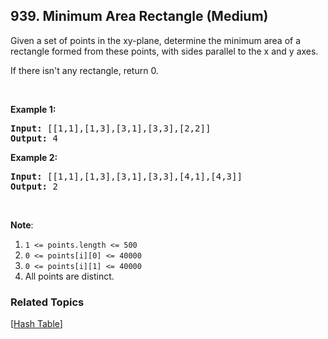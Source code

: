 <!--|This file generated by command(leetcode description); DO NOT EDIT.    |-->
<!--+----------------------------------------------------------------------+-->
<!--|@author    Openset <openset.wang@gmail.com>                           |-->
<!--|@link      https://github.com/openset                                 |-->
<!--|@home      https://github.com/openset/leetcode                        |-->
<!--+----------------------------------------------------------------------+-->

## 939. Minimum Area Rectangle (Medium)

<p>Given a set of points in the xy-plane, determine the minimum area of a rectangle formed from these points, with sides parallel to the x and y axes.</p>

<p>If there isn&#39;t any rectangle, return 0.</p>

<p>&nbsp;</p>

<div>
<p><strong>Example 1:</strong></p>

<pre>
<strong>Input: </strong><span id="example-input-1-1">[[1,1],[1,3],[3,1],[3,3],[2,2]]</span>
<strong>Output: </strong><span id="example-output-1">4</span>
</pre>

<div>
<p><strong>Example 2:</strong></p>

<pre>
<strong>Input: </strong><span id="example-input-2-1">[[1,1],[1,3],[3,1],[3,3],[4,1],[4,3]]</span>
<strong>Output: </strong><span id="example-output-2">2</span>
</pre>

<p>&nbsp;</p>

<p><strong>Note</strong>:</p>

<ol>
	<li><code>1 &lt;= points.length &lt;= 500</code></li>
	<li><code>0 &lt;=&nbsp;points[i][0] &lt;=&nbsp;40000</code></li>
	<li><code>0 &lt;=&nbsp;points[i][1] &lt;=&nbsp;40000</code></li>
	<li>All points are distinct.</li>
</ol>
</div>
</div>

### Related Topics
[[Hash Table](https://github.com/openset/leetcode/tree/master/tag/hash-table/README.md)] 